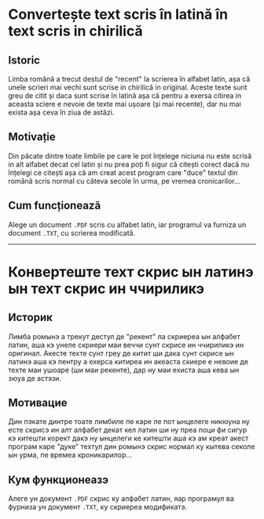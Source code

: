 # Convertește text scris în latină în text scris in chirilică

## Istoric
Limba română a trecut destul de "recent" la scrierea în alfabet latin, așa că unele scrieri mai vechi sunt scrise in chirilică in original. Aceste texte sunt greu de citit și daca sunt scrise în latină așa că pentru a exersa citirea in aceasta sciere e nevoie de texte mai ușoare (și mai recente), dar nu mai exista așa ceva în ziua de astăzi.

## Motivație
Din păcate dintre toate limbile pe care le pot înțelege niciuna nu este scrisă in alt alfabet decat cel latin și nu prea poți fi sigur că citești corect dacă nu înțelegi ce citești așa că am creat acest program care "duce" textul din română scris normal cu câteva secole în urma, pe vremea cronicarilor...

## Cum funcționează
Alege un document `.PDF` scris cu alfabet latin, iar programul va furniza un document `.TXT`, cu scrierea modificată.

---

# Конвертеште техт скрис ын латинэ ын техт скрис ин ччириликэ

## Историк
Лимба ромынэ а трекут дестул де "рекент" ла скриереа ын алфабет латин, аша кэ унеле скриери маи веччи сунт скрисе ин ччириликэ ин оригинал. Акесте техте сунт греу де китит ши дака сунт скрисе ын латинэ аша кэ пентру а ехерса китиреа ин акеаста скиере е невоие де техте маи ушоаре (ши маи рекенте), дар ну маи ехиста аша кева ын зюуа де астэзи.

## Мотивацие
Дин пэкате динтре тоате лимбиле пе каре ле пот ынцелеге никюуна ну есте скрисэ ин алт алфабет декат кел латин ши ну преа поци фи сигур кэ китешти корект дакэ ну ынцелеги ке китешти аша кэ ам креат акест програм каре "дуке" техтул дин ромынэ скрис нормал ку кытева секоле ын урма, пе времеа кроникарилор...

## Кум функционеазэ
Алеге ун документ `.PDF` скрис ку алфабет латин, яар програмул ва фурниза ун документ `.ТХТ`, ку скриереа модификатэ.
